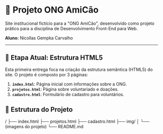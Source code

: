 # 🐶 Projeto ONG AmiCão

Site institucional fictício para a "ONG AmiCão", desenvolvido como projeto prático para a disciplina de Desenvolvimento Front-End para Web.

**Aluno:** Nicollas Gempka Carvalho

---

## 🚀 Etapa Atual: Estrutura HTML5

Esta primeira entrega foca na criação da estrutura semântica (HTML5) do site. O projeto é composto por 3 páginas:

1.  **`index.html`**: Página inicial com informações sobre a ONG.
2.  **`projetos.html`**: Página sobre voluntariado e doações.
3.  **`cadastro.html`**: Formulário de cadastro para voluntários.

## 📂 Estrutura do Projeto

/ ├── index.html ├── projetos.html ├── cadastro.html ├── img/ │ └── (imagens do projeto) └── README.md
